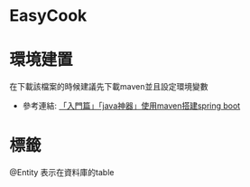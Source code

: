 # EasyCook

# 環境建置
在下載該檔案的時候建議先下載maven並且設定環境變數
- 參考連結: [「入門篇」「java神器」使用maven搭建spring boot](https://kknews.cc/code/emazpyq.html)

# 標籤
@Entity 表示在資料庫的table

